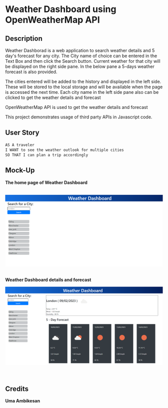 # Weather Dashboard using OpenWeatherMap API

## Description

Weather Dashborad is a web application to search weather details and 5 day's forecast for any city. 
The City name of choice can be entered in the Text Box and then click the Search button. Current weather for that city will be displayed on the right side pane. In the below pane a 5-days weather forecast is also provided.

The cities entered will be added to the history and displayed in the left side. These will be stored to the local storage and will be available when the page is accessed the next time.  Each city name in the left side pane also can be clicked to get the weather details and forecast

OpenWeatherMap API is used to get the weather details and forecast

This project demonstrates usage of third party APIs in Javascript code.

## User Story

```text
AS A traveler
I WANT to see the weather outlook for multiple cities
SO THAT I can plan a trip accordingly
```

## Mock-Up


<b>The home page of Weather Dashboard</b>  
<br>  

![The home page of Weather Dashboard.](images/01-home.png)
<br>   

<br>
<b>Weather Dashboard details and forecast</b>  
<br>  

![Weather Dashboard details and forecast. ](images/02-weather.png)
<br>   

<br>

## Credits
<b>Uma Ambikesan</b>



